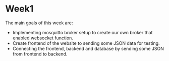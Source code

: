 # Week1
The main goals of this week are:
  - Implementing mosquitto broker setup to create our own broker that enabled websocket function.
  - Create frontend of the website to sending some JSON data for testing.
  - Connecting the frontend, backend and database by sending some JSON from frontend to backend.

